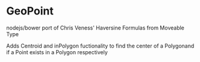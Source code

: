 GeoPoint
==

nodejs/bower port of Chris Veness' Haversine Formulas from Moveable Type

Adds Centroid and inPolygon fuctionality to find the center of a Polygonand if a Point exists in a Polygon respectively
 
